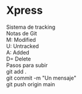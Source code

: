 # Xpress  
Sistema de tracking  
Notas de Git  
M: Modified  
U: Untracked  
A: Added  
D= Delete  
Pasos para subir  
git add .  
git commit -m "Un mensaje"  
git push origin main  